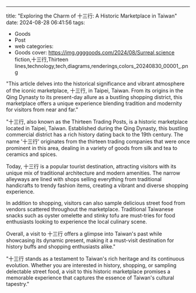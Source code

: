 ---
title: "Exploring the Charm of 十三行: A Historic Marketplace in Taiwan"
date: 2024-08-28 06:41:56
tags:
  - Goods
  - Post
  - web
categories:
  - Goods
cover: https://img.ggggoods.com/2024/08/Surreal,science fiction,十三行,Thirteen lines,technology,tech,diagrams,renderings,colors_20240830_00001_.png

"This article delves into the historical significance and vibrant atmosphere of the iconic marketplace, 十三行, in Taipei, Taiwan. From its origins in the Qing Dynasty to its present-day allure as a bustling shopping district, this marketplace offers a unique experience blending tradition and modernity for visitors from near and far."

"十三行, also known as the Thirteen Trading Posts, is a historic marketplace located in Taipei, Taiwan. Established during the Qing Dynasty, this bustling commercial district has a rich history dating back to the 19th century. The name '十三行' originates from the thirteen trading companies that were once prominent in this area, dealing in a variety of goods from silk and tea to ceramics and spices.

Today,  十三行 is a popular tourist destination, attracting visitors with its unique mix of traditional architecture and modern amenities. The narrow alleyways are lined with shops selling everything from traditional handicrafts to trendy fashion items, creating a vibrant and diverse shopping experience.

In addition to shopping, visitors can also sample delicious street food from vendors scattered throughout the marketplace. Traditional Taiwanese snacks such as oyster omelette and stinky tofu are must-tries for food enthusiasts looking to experience the local culinary scene.

Overall, a visit to 十三行 offers a glimpse into Taiwan's past while showcasing its dynamic present, making it a must-visit destination for history buffs and shopping enthusiasts alike."

"十三行 stands as a testament to Taiwan's rich heritage and its continuous evolution. Whether you are interested in history, shopping, or sampling delectable street food, a visit to this historic marketplace promises a memorable experience that captures the essence of Taiwan's cultural tapestry."
